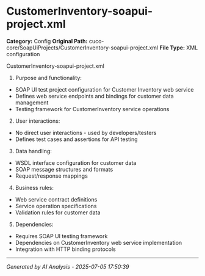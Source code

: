 # CustomerInventory-soapui-project.xml

**Category:** Config
**Original Path:** cuco-core/SoapUiProjects/CustomerInventory-soapui-project.xml
**File Type:** XML configuration

CustomerInventory-soapui-project.xml
1. Purpose and functionality:
- SOAP UI test project configuration for Customer Inventory web service
- Defines web service endpoints and bindings for customer data management
- Testing framework for CustomerInventory service operations

2. User interactions:
- No direct user interactions - used by developers/testers
- Defines test cases and assertions for API testing

3. Data handling:
- WSDL interface configuration for customer data
- SOAP message structures and formats
- Request/response mappings

4. Business rules:
- Web service contract definitions
- Service operation specifications
- Validation rules for customer data

5. Dependencies:
- Requires SOAP UI testing framework
- Dependencies on CustomerInventory web service implementation
- Integration with HTTP binding protocols

---
*Generated by AI Analysis - 2025-07-05 17:50:39*
